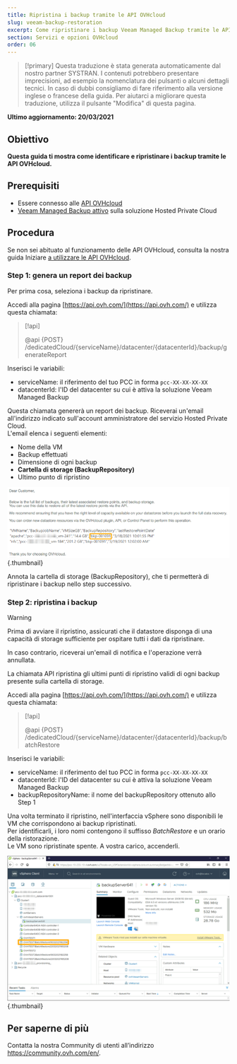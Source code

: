 ```yaml
---
title: Ripristina i backup tramite le API OVHcloud
slug: veeam-backup-restoration
excerpt: Come ripristinare i backup Veeam Managed Backup tramite le API OVHcloud
section: Servizi e opzioni OVHcloud
order: 06
---
```


> [!primary]
> Questa traduzione è stata generata automaticamente dal nostro partner SYSTRAN. I contenuti potrebbero presentare imprecisioni, ad esempio la nomenclatura dei pulsanti o alcuni dettagli tecnici. In caso di dubbi consigliamo di fare riferimento alla versione inglese o francese della guida. Per aiutarci a migliorare questa traduzione, utilizza il pulsante "Modifica" di questa pagina.
>

**Ultimo aggiornamento: 20/03/2021**

## Obiettivo

**Questa guida ti mostra come identificare e ripristinare i backup tramite le API OVHcloud.**

## Prerequisiti

- Essere connesso alle [API OVHcloud](https://api.ovh.com/)
- [Veeam Managed Backup attivo](https://docs.ovh.com/gb/en/private-cloud/veeam-backup-as-a-service/) sulla soluzione Hosted Private Cloud

## Procedura

Se non sei abituato al funzionamento delle API OVHcloud, consulta la nostra guida Iniziare [a utilizzare le API OVHcloud](https://docs.ovh.com/gb/en/api/first-steps-with-ovh-api/).

### Step 1: genera un report dei backup

Per prima cosa, seleziona i backup da ripristinare.

Accedi alla pagina [https://api.ovh.com/](https://api.ovh.com/) e utilizza questa chiamata:

> [!api]
>
> @api {POST} /dedicatedCloud/{serviceName}/datacenter/{datacenterId}/backup/generateReport

Inserisci le variabili:

- serviceName: il riferimento del tuo PCC in forma `pcc-XX-XX-XX-XX`
- datacenterId: l'ID del datacenter su cui è attiva la soluzione Veeam Managed Backup

Questa chiamata genererà un report dei backup. Riceverai un'email all'indirizzo indicato sull'account amministratore del servizio Hosted Private Cloud.
<br>L'email elenca i seguenti elementi:

- Nome della VM
- Backup effettuati
- Dimensione di ogni backup
- **Cartella di storage (BackupRepository)**
- Ultimo punto di ripristino

![email](images/backup-report-email2.png){.thumbnail}

Annota la cartella di storage (BackupRepository), che ti permetterà di ripristinare i backup nello step successivo.

### Step 2: ripristina i backup

> [!warning]
>
> Prima di avviare il ripristino, assicurati che il datastore disponga di una capacità di storage sufficiente per ospitare tutti i dati da ripristinare.
>
> In caso contrario, riceverai un'email di notifica e l'operazione verrà annullata.

La chiamata API ripristina gli ultimi punti di ripristino validi di ogni backup presente sulla cartella di storage.

Accedi alla pagina [https://api.ovh.com/](https://api.ovh.com/) e utilizza questa chiamata:

> [!api]
>
> @api {POST} /dedicatedCloud/{serviceName}/datacenter/{datacenterId}/backup/batchRestore
>

Inserisci le variabili:

- serviceName: il riferimento del tuo PCC in forma `pcc-XX-XX-XX-XX`
- datacenterId: l'ID del datacenter su cui è attiva la soluzione Veeam Managed Backup
- backupRepositoryName: il nome del backupRepository ottenuto allo Step 1

Una volta terminato il ripristino, nell'interfaccia vSphere sono disponibili le VM che corrispondono ai backup ripristinati.
<br>Per identificarli, i loro nomi contengono il suffisso *BatchRestore* e un orario della ristorazione.
<br>Le VM sono ripristinate spente. A vostra carico, accenderli.

![vSphere](images/vcenter2.png){.thumbnail}

## Per saperne di più

Contatta la nostra Community di utenti all’indirizzo <https://community.ovh.com/en/>.
